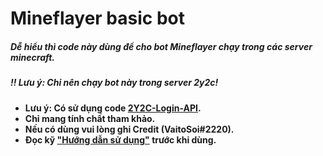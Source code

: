 # Mineflayer basic bot
##### Dễ hiểu thì code này dùng để cho bot Mineflayer chạy trong các server minecraft.
##### !! Lưu ý: Chỉ nên chạy bot này trong server 2y2c!

* **Lưu ý: Có sử dụng code [2Y2C-Login-API](https://github.com/MoonVN571/2Y2C-Login-API).**
* **Chỉ mang tính chất tham khảo.**
* **Nếu có dùng vui lòng ghi Credit (VaitoSoi#2220).**
* **Đọc kỹ ["Hướng dẫn sử dụng"](https://github.com/VaitoSoi/Mineflayer-Bot/blob/main/C%C3%A1ch%20d%C3%B9ng.md) trước khi dùng.**
